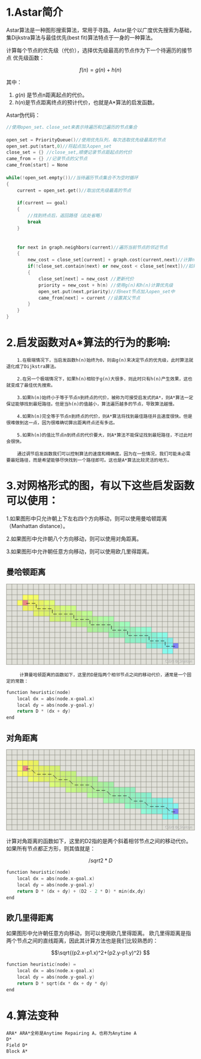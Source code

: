 # 1.Astar简介
Astar算法是一种图形搜索算法，常用于寻路。Astar是个以广度优先搜索为基础，集Dijkstra算法与最佳优先(best fit)算法特点于一身的一种算法。

计算每个节点的优先级（代价），选择优先级最高的节点作为下一个待遍历的接节点
优先级函数：

$$f(n) = g(n) + h(n)$$

其中：

1. $g(n)$ 是节点n距离起点的代价。
2. $h(n)$是节点距离终点的预计代价，也就是A*算法的启发函数。

Astar伪代码：

```c++
//使用open_set、close_set来表示待遍历和已遍历的节点集合
 
open_set = PriorityQueue()//使用优先队列，每次选取优先级最高的节点
open_set.put(start,0)//将起点加入open_set
close_set = {} //close_set,顺便记录节点距起点的代价
came_from = {} //记录节点的父节点
came_from[start] = None
 
while(!open_set.empty())//当待遍历节点集合不为空时循环
{
    current = open_set.get()//取出优先级最高的节点
    
    if(current == goal)
    {
        //找到终点后，返回路径（此处省略）
        break
    } 
    
    
    for next in graph.neighbors(current)//遍历当前节点的邻近节点
    {
        new_cost = close_set[current] + graph.cost(current,next)//计算next节点的代价
        if(!close_set.contain(next) or new_cost < close_set[next])//如果next节点不在close_set中（未遍历过）或者有更小的代价
        {
            close_set[next] = new_cost //更新代价
            priority = new_cost + h(n) //使用g(n)和h(n)计算优先级
            open_set.put(next,priority)//将next节点加入open_set中
            came_from[next] = current //设置其父节点
        }
    }
}
```
# 2.启发函数对A*算法的行为的影响:

        1.在极端情况下，当启发函数h(n)始终为0，则由g(n)来决定节点的优先级，此时算法就退化成了Dijkstra算法。

        2.在另一个极端情况下，如果h(n)相较于g(n)大很多，则此时只有h(n)产生效果，这也就变成了最佳优先搜索。

        3.如果h(n)始终小于等于节点n到终点的代价，被称为可接受启发式的A*，则A*算法一定保证能够找到最短路径。但是当h(n)的值越小，算法遍历越多的节点，导致算法越慢。

        4.如果h(n)完全等于节点n到终点的代价，则A*算法将找到最佳路径并且速度很快。但是很难做到这一点，因为很难确切算出距离终点还有多远。

        5.如果h(n)的值比节点n到终点的代价要大，则A*算法不能保证找到最短路径，不过此时会很快。

        通过调节启发函数我们可以控制算法的速度和精确度。因为在一些情况，我们可能未必需要最短路径，而是希望能够尽快找到一个路径即可。这也是A*算法比较灵活的地方。


# 3.对网格形式的图，有以下这些启发函数可以使用：

1.如果图形中只允许朝上下左右四个方向移动，则可以使用曼哈顿距离（Manhattan distance）。

2.如果图形中允许朝八个方向移动，则可以使用对角距离。

3.如果图形中允许朝任意方向移动，则可以使用欧几里得距离。

## 曼哈顿距离
![](manhattan_distance.png)

         计算曼哈顿距离的函数如下，这里的D是指两个相邻节点之间的移动代价，通常是一个固定的常数：

```c++
function heuristic(node)
    local dx = abs(node.x-goal.x)
    local dy = abs(node.y-goal.y)
    return D * (dx + dy)
end
```

## 对角距离
![](acrosscorners_distance.png)

计算对角距离的函数如下，这里的D2指的是两个斜着相邻节点之间的移动代价。如果所有节点都正方形，则其值就是：

$$ /sqrt{2}*D$$

```c++
function heuristic(node)
    local dx = abs(node.x-goal.x)
    local dy = abs(node.y-goal.y)
    return D * (dx + dy) + (D2 - 2 * D) * min(dx,dy)
end
```
## 欧几里得距离

如果图形中允许朝任意方向移动，则可以使用欧几里得距离。
欧几里得距离是指两个节点之间的直线距离，因此其计算方法也是我们比较熟悉的：

$$\sqrt{(p2.x-p1.x)^2+(p2.y-p1.y)^2} $$

```c++
function heuristic(node) =
    local dx = abs(node.x-goal.x)
    local dy = abs(node.y-goal.y)
    return D * sqrt(dx * dx + dy * dy)
end
```

 # 4.算法变种

    ARA* ARA*全称是Anytime Repairing A，也称为Anytime A
    D*
    Field D*
    Block A*